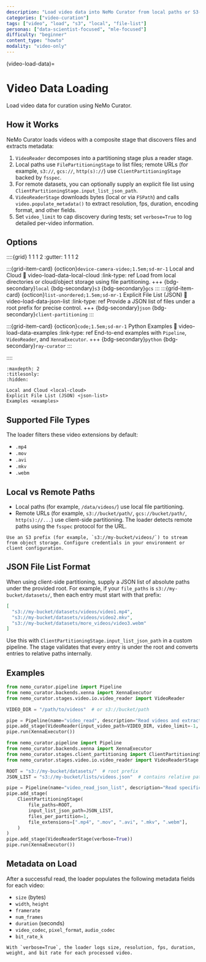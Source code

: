 ```yaml
---
description: "Load video data into NeMo Curator from local paths or S3-compatible storage, including explicit file list support"
categories: ["video-curation"]
tags: ["video", "load", "s3", "local", "file-list"]
personas: ["data-scientist-focused", "mle-focused"]
difficulty: "beginner"
content_type: "howto"
modality: "video-only"
---
```


(video-load-data)=

# Video Data Loading

Load video data for curation using NeMo Curator.

## How it Works

NeMo Curator loads videos with a composite stage that discovers files and extracts metadata:

1. `VideoReader` decomposes into a partitioning stage plus a reader stage.
2. Local paths use `FilePartitioningStage` to list files; remote URLs (for example, `s3://`, `gcs://`, `http(s)://`) use `ClientPartitioningStage` backed by `fsspec`.
3. For remote datasets, you can optionally supply an explicit file list using `ClientPartitioningStage.input_list_json_path`.
4. `VideoReaderStage` downloads bytes (local or via `FSPath`) and calls `video.populate_metadata()` to extract resolution, fps, duration, encoding format, and other fields.
5. Set `video_limit` to cap discovery during tests; set `verbose=True` to log detailed per-video information.

## Options

::::{grid} 1 1 1 2
:gutter: 1 1 1 2

:::{grid-item-card} {octicon}`device-camera-video;1.5em;sd-mr-1` Local and Cloud
:link: video-load-data-local-cloud
:link-type: ref
Load from local directories or cloud/object storage using file partitioning.
+++
{bdg-secondary}`local`
{bdg-secondary}`s3`
{bdg-secondary}`gcs`
:::
:::{grid-item-card} {octicon}`list-unordered;1.5em;sd-mr-1` Explicit File List (JSON)
:link: video-load-data-json-list
:link-type: ref
Provide a JSON list of files under a root prefix for precise control.
+++
{bdg-secondary}`json`
{bdg-secondary}`client-partitioning`
:::

:::{grid-item-card} {octicon}`code;1.5em;sd-mr-1` Python Examples
:link: video-load-data-examples
:link-type: ref
End-to-end examples with `Pipeline`, `VideoReader`, and `XennaExecutor`.
+++
{bdg-secondary}`python`
{bdg-secondary}`ray-curator`
:::

::::

```{toctree}
:maxdepth: 2
:titlesonly:
:hidden:

Local and Cloud <local-cloud>
Explicit File List (JSON) <json-list>
Examples <examples>
```

## Supported File Types

The loader filters these video extensions by default:

- `.mp4`
- `.mov`
- `.avi`
- `.mkv`
- `.webm`

## Local vs Remote Paths

- Local paths (for example, `/data/videos/`) use local file partitioning.
- Remote URLs (for example, `s3://bucket/path/`, `gcs://bucket/path/`, `http(s)://...`) use client-side partitioning. The loader detects remote paths using the `fsspec` protocol for the URL.

```{tip}
Use an S3 prefix (for example, `s3://my-bucket/videos/`) to stream from object storage. Configure credentials in your environment or client configuration.
```

## JSON File List Format

When using client-side partitioning, supply a JSON list of absolute paths under the provided root. For example, if your `file_paths` is `s3://my-bucket/datasets/`, then each entry must start with that prefix:

```json
[
  "s3://my-bucket/datasets/videos/video1.mp4",
  "s3://my-bucket/datasets/videos/video2.mkv",
  "s3://my-bucket/datasets/more_videos/video3.webm"
]
```

Use this with `ClientPartitioningStage.input_list_json_path` in a custom pipeline. The stage validates that every entry is under the root and converts entries to relative paths internally.

## Examples  

```python
from nemo_curator.pipeline import Pipeline
from nemo_curator.backends.xenna import XennaExecutor
from nemo_curator.stages.video.io.video_reader import VideoReader

VIDEO_DIR = "/path/to/videos"  # or s3://bucket/path

pipe = Pipeline(name="video_read", description="Read videos and extract metadata")
pipe.add_stage(VideoReader(input_video_path=VIDEO_DIR, video_limit=-1, verbose=True))
pipe.run(XennaExecutor())
```

```python
from nemo_curator.pipeline import Pipeline
from nemo_curator.backends.xenna import XennaExecutor
from nemo_curator.stages.client_partitioning import ClientPartitioningStage
from nemo_curator.stages.video.io.video_reader import VideoReaderStage

ROOT = "s3://my-bucket/datasets/"  # root prefix
JSON_LIST = "s3://my-bucket/lists/videos.json"  # contains relative paths under ROOT

pipe = Pipeline(name="video_read_json_list", description="Read specific videos via JSON list")
pipe.add_stage(
    ClientPartitioningStage(
        file_paths=ROOT,
        input_list_json_path=JSON_LIST,
        files_per_partition=1,
        file_extensions=[".mp4", ".mov", ".avi", ".mkv", ".webm"],
    )
)
pipe.add_stage(VideoReaderStage(verbose=True))
pipe.run(XennaExecutor())
```

## Metadata on Load

After a successful read, the loader populates the following metadata fields for each video:

- `size` (bytes)
- `width`, `height`
- `framerate`
- `num_frames`
- `duration` (seconds)
- `video_codec`, `pixel_format`, `audio_codec`
- `bit_rate_k`

```{note}
With `verbose=True`, the loader logs size, resolution, fps, duration, weight, and bit rate for each processed video.
```
<!-- end -->
